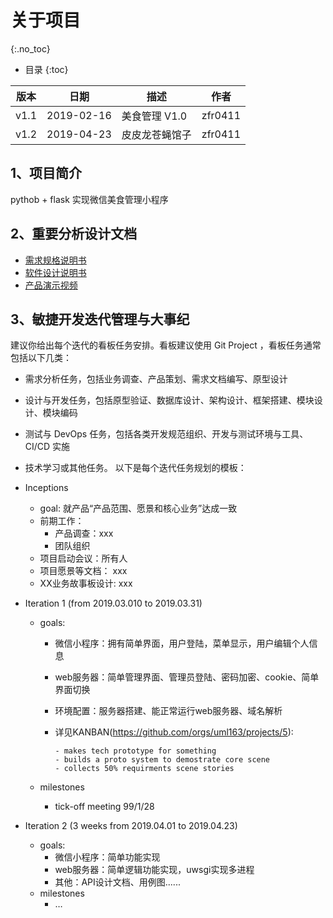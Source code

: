 # 关于项目
{:.no_toc}

* 目录
{:toc}

| 版本	|日期  | 描述	|作者
|------|-----------|-----|---
|v1.1|	2019-02-16|	美食管理 V1.0	|zfr0411|
|v1.2|  2019-04-23| 皮皮龙苍蝇馆子| zfr0411|


## 1、项目简介
pythob + flask 实现微信美食管理小程序

## 2、重要分析设计文档
* [需求规格说明书]()
* [软件设计说明书](...)
* [产品演示视频]()

## 3、敏捷开发迭代管理与大事纪

建议你给出每个迭代的看板任务安排。看板建议使用 Git Project ，看板任务通常包括以下几类：

* 需求分析任务，包括业务调查、产品策划、需求文档编写、原型设计
* 设计与开发任务，包括原型验证、数据库设计、架构设计、框架搭建、模块设计、模块编码
* 测试与 DevOps 任务，包括各类开发规范组织、开发与测试环境与工具、CI/CD 实施
* 技术学习或其他任务。
以下是每个迭代任务规划的模板：

* Inceptions
     - goal: 就产品“产品范围、愿景和核心业务”达成一致
     - 前期工作：
          - 产品调查：xxx
          - 团队组织
     - 项目启动会议：所有人
     - 项目愿景等文档： xxx
     - XX业务故事板设计: xxx

* Iteration 1 (from 2019.03.010 to 2019.03.31)

     - goals:

          - 微信小程序：拥有简单界面，用户登陆，菜单显示，用户编辑个人信息
          - web服务器：简单管理界面、管理员登陆、密码加密、cookie、简单界面切换
          - 环境配置：服务器搭建、能正常运行web服务器、域名解析

         - 详见KANBAN(https://github.com/orgs/uml163/projects/5):

               - makes tech prototype for something
               - builds a proto system to demostrate core scene
               - collects 50% requirments scene stories
     - milestones
         - tick-off meeting 99/1/28

* Iteration 2 (3 weeks from 2019.04.01 to 2019.04.23)
    - goals:
         - 微信小程序：简单功能实现
         - web服务器：简单逻辑功能实现，uwsgi实现多进程
         - 其他：API设计文档、用例图......
    - milestones
         - …

